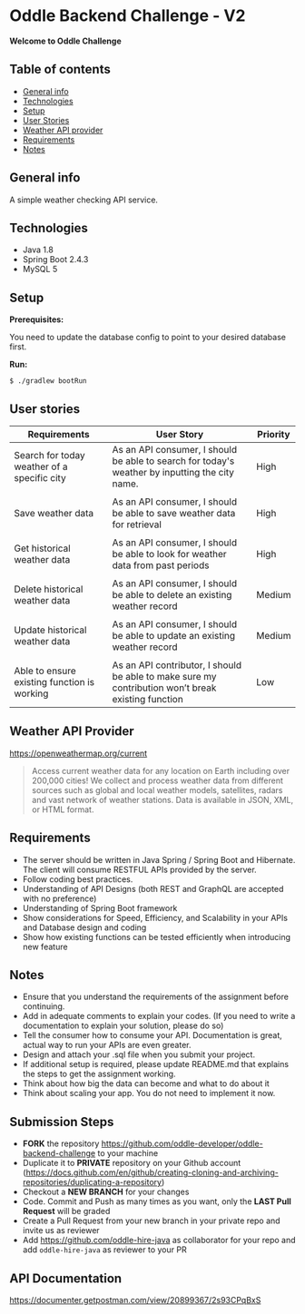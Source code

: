 # Oddle Backend Challenge - V2

**Welcome to Oddle Challenge**

## Table of contents
* [General info](#general-info)
* [Technologies](#technologies)
* [Setup](#setup)
* [User Stories](#user-stories)
* [Weather API provider](#weather-api-provider)
* [Requirements](#requirements)
* [Notes](#notes)

## General info
A simple weather checking API service.
	
## Technologies
* Java 1.8
* Spring Boot 2.4.3
* MySQL 5

## Setup
**Prerequisites:**

You need to update the database config to point to your desired database first.

**Run:**
```
$ ./gradlew bootRun
```

## User stories

|Requirements|User Story|Priority|
|---|---|---|
|Search for today weather of a specific city|As an API consumer, I should be able to search for today's weather by inputting the city name.|High|
||||
|Save weather data|As an API consumer, I should be able to save weather data for retrieval|High|
||||
|Get historical weather data|As an API consumer,  I should be able to look for weather data from past periods|High
||||
|Delete historical weather data|As an API consumer,  I should be able to delete an existing weather record|Medium
||||
|Update historical weather data|As an API consumer, I should be able to update an existing weather record|Medium
||||
|Able to ensure existing function is working|As an API contributor, I should be able to make sure my contribution won’t break existing function|Low

## Weather API Provider

https://openweathermap.org/current
> Access current weather data for any location on Earth including over 200,000 cities! We collect and process weather data from different sources such as global and local weather models, satellites, radars and vast network of weather stations. Data is available in JSON, XML, or HTML format.

## Requirements
* The server should be written in Java Spring / Spring Boot and Hibernate. The client will consume RESTFUL APIs provided by the server.
* Follow coding best practices.
* Understanding of API Designs (both REST and GraphQL are accepted with no preference)
* Understanding  of Spring Boot framework
* Show considerations for Speed, Efficiency, and Scalability in your APIs and Database design and coding
* Show how existing functions can be tested efficiently when introducing new feature

## Notes
* Ensure that you understand the requirements of the assignment before continuing.
* Add in adequate comments to explain your codes. (If you need to write a documentation to explain your solution, please do so)
* Tell the consumer how to consume your API. Documentation is great, actual way to run your APIs are even greater.
* Design and attach your .sql file when you submit your project.
* If additional setup is required, please update README.md that explains the steps to get the assignment working.
* Think about how big the data can become and what to do about it
* Think about scaling your app. You do not need to implement it now.

## Submission Steps
* **FORK** the repository https://github.com/oddle-developer/oddle-backend-challenge to your machine
* Duplicate it to **PRIVATE** repository on your Github account (https://docs.github.com/en/github/creating-cloning-and-archiving-repositories/duplicating-a-repository)
* Checkout a **NEW BRANCH** for your changes
* Code. Commit and Push as many times as you want, only the **LAST Pull Request** will be graded
* Create a Pull Request from your new branch in your private repo and invite us as reviewer
* Add https://github.com/oddle-hire-java as collaborator for your repo and add `oddle-hire-java` as reviewer to your PR

## API Documentation
https://documenter.getpostman.com/view/20899367/2s93CPqBxS